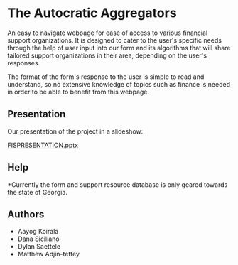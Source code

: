 # The Autocratic Aggregators

An easy to navigate webpage for ease of access to various financial support organizations. It is designed to cater to the user's specific needs through the help of user input into our form and its algorithms that will share tailored support organizations in their area, depending on the user's responses. 

The format of the form's response to the user is simple to read and understand, so no extensive knowledge of topics such as finance is needed in order to be able to benefit from this webpage.

## Presentation

Our presentation of the project in a slideshow: 

[FISPRESENTATION.pptx](https://github.com/danasiciliano/The-Autocratic-Aggregators/files/7072616/FISPRESENTATION.pptx)


## Help

*Currently the form and support resource database is only geared towards the state of Georgia. 


## Authors

* Aayog Koirala
* Dana Siciliano
* Dylan Saettele
* Matthew Adjin-tettey


